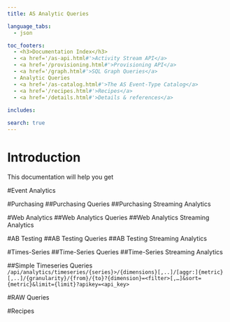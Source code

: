 ```yaml
---
title: AS Analytic Queries

language_tabs:
  - json

toc_footers:
  - <h3>Documentation Index</h3>
  - <a href='/as-api.html#'>Activity Stream API</a>
  - <a href='/provisioning.html#'>Provisioning API</a>
  - <a href='/graph.html#'>SQL Graph Queries</a>
  - Analytic Queries
  - <a href='/as-catalog.html#'>The AS Event-Type Catalog</a>
  - <a href='/recipes.html#'>Recipes</a>
  - <a href='/details.html#'>Details & references</a>
  
includes:

search: true
---
```


# Introduction
This documentation will help you get

#Event Analytics

#Purchasing
##Purchasing Queries
##Purchasing Streaming Analytics

#Web Analytics
##Web Analytics Queries
##Web Analytics Streaming Analytics

#AB Testing
##AB Testing Queries
##AB Testing Streaming Analytics

#Times-Series
##Time-Series Queries
##Time-Series Streaming Analytics

##Simple Timeseries Queries
`/api/analytics/timeseries/{series}>/{dimensions}[,..]/[aggr:]{metric}[,..]/{granularity}/{from}/{to}?{dimension}=<filter>[,…]&sort={metric}&limit={limit}?apikey=<api_key>`

#RAW Queries

#Recipes